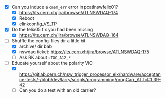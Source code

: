 - [x] Can you induce a `cmem_err` error in pcatlnswfelix01?
  - [x] https://its.cern.ch/jira/browse/ATLNSWDAQ-174
  - [x] Reboot
  - [x] elinkconfig_VS_TP
- [x] Do the felix05 fix you had been missing
  - [x] https://its.cern.ch/jira/browse/ATLNSWDAQ-164
- [ ] Shuffle the config-files dir a little bit
  - [x] archive/ dir bab
  - [x] nswdaq ticket: https://its.cern.ch/jira/browse/ATLNSWDAQ-175
  - [ ] Ask RK about `sTGC_A12_*`
- [ ] Educate yourself about the polarity VIO
  - [x] https://gitlab.cern.ch/nsw_trigger_processor_elx/hardware/acceptance-tests/-/blob/dev/larry/scripts/programming/progCarr_AT.tcl#L39-42
  - [ ] Can you do a test with an old carrier?
